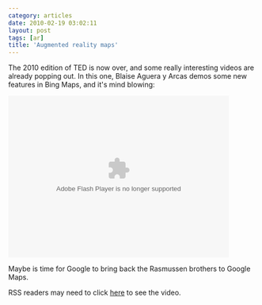 ```yaml
---
category: articles
date: 2010-02-19 03:02:11
layout: post
tags: [ar]
title: 'Augmented reality maps'
---
```


<p>The 2010 edition of TED is now over, and some really interesting videos are already popping out. In this one, Blaise Aguera y Arcas demos some new features in Bing Maps, and it's mind blowing:</p>

<!--copy and paste-->

<object width="446" height="326"><param name="movie" value="http://video.ted.com/assets/player/swf/EmbedPlayer.swf" />

<param name="allowFullScreen" value="true" />
<param name="wmode" value="transparent" />
<param name="bgColor" value="#ffffff" />
<param name="flashvars" value="vu=http://video.ted.com/talks/dynamic/BlaiseAguerayArcas_2010-medium.mp4&su=http://images.ted.com/images/ted/tedindex/embed-posters/BlaiseAgueraYArcas-2010.embed_thumbnail.jpg&vw=432&vh=240&ap=0&ti=766&introDuration=16500&adDuration=4000&postAdDuration=2000&adKeys=talk=blaise_aguera;year=2010;theme=the_creative_spark;theme=a_taste_of_ted2010;theme=new_on_ted_com;event=TED2010;&preAdTag=tconf.ted/embed;tile=1;sz=512x288;" />

<embed src="http://video.ted.com/assets/player/swf/EmbedPlayer.swf" pluginspace="http://www.macromedia.com/go/getflashplayer" type="application/x-shockwave-flash" wmode="transparent" bgColor="#ffffff" width="446" height="326" allowFullScreen="true" flashvars="vu=http://video.ted.com/talks/dynamic/BlaiseAguerayArcas_2010-medium.mp4&su=http://images.ted.com/images/ted/tedindex/embed-posters/BlaiseAgueraYArcas-2010.embed_thumbnail.jpg&vw=432&vh=240&ap=0&ti=766&introDuration=16500&adDuration=4000&postAdDuration=2000&adKeys=talk=blaise_aguera;year=2010;theme=the_creative_spark;theme=a_taste_of_ted2010;theme=new_on_ted_com;event=TED2010;" />
</object>

<p>Maybe is time for Google to bring back the Rasmussen brothers to Google Maps.</p>

<p>RSS readers may need to click <a href="//joaobordalo.com/articles/2010/02/19/augmented-reality-maps">here</a> to see the video.</p>
